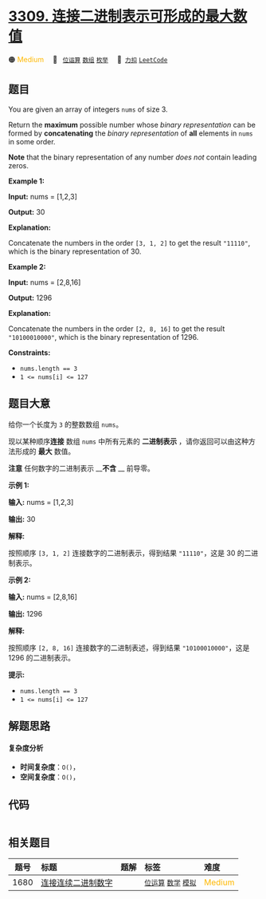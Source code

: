 # [3309. 连接二进制表示可形成的最大数值](https://2xiao.github.io/leetcode-js/problem/3309.html)

🟠 <font color=#ffb800>Medium</font>&emsp; 🔖&ensp; [`位运算`](/tag/bit-manipulation.md) [`数组`](/tag/array.md) [`枚举`](/tag/enumeration.md)&emsp; 🔗&ensp;[`力扣`](https://leetcode.cn/problems/maximum-possible-number-by-binary-concatenation) [`LeetCode`](https://leetcode.com/problems/maximum-possible-number-by-binary-concatenation)

## 题目

You are given an array of integers `nums` of size 3.

Return the **maximum** possible number whose _binary representation_ can be
formed by **concatenating** the _binary representation_ of **all** elements in
`nums` in some order.

**Note** that the binary representation of any number _does not_ contain
leading zeros.



**Example 1:**

**Input:** nums = [1,2,3]

**Output:** 30

**Explanation:**

Concatenate the numbers in the order `[3, 1, 2]` to get the result `"11110"`,
which is the binary representation of 30.

**Example 2:**

**Input:** nums = [2,8,16]

**Output:** 1296

**Explanation:**

Concatenate the numbers in the order `[2, 8, 16]` to get the result
`"10100010000"`, which is the binary representation of 1296.



**Constraints:**

  * `nums.length == 3`
  * `1 <= nums[i] <= 127`


## 题目大意

给你一个长度为 `3` 的整数数组 `nums`。

现以某种顺序**连接** 数组 `nums` 中所有元素的 **二进制表示** ，请你返回可以由这种方法形成的 **最大** 数值。

**注意** 任何数字的二进制表示 __**不含** __ 前导零。



**示例 1:**

**输入:** nums = [1,2,3]

**输出:** 30

**解释:**

按照顺序 `[3, 1, 2]` 连接数字的二进制表示，得到结果 `"11110"`，这是 30 的二进制表示。

**示例 2:**

**输入:** nums = [2,8,16]

**输出:** 1296

**解释:**

按照顺序 `[2, 8, 16]` 连接数字的二进制表述，得到结果 `"10100010000"`，这是 1296 的二进制表示。



**提示:**

  * `nums.length == 3`
  * `1 <= nums[i] <= 127`


## 解题思路

#### 复杂度分析

- **时间复杂度**：`O()`，
- **空间复杂度**：`O()`，

## 代码

```javascript

```

## 相关题目

<!-- prettier-ignore -->
| 题号 | 标题 | 题解 | 标签 | 难度 |
| :------: | :------ | :------: | :------ | :------ |
| 1680 | [连接连续二进制数字](https://leetcode.com/problems/concatenation-of-consecutive-binary-numbers) |  |  [`位运算`](/tag/bit-manipulation.md) [`数学`](/tag/math.md) [`模拟`](/tag/simulation.md) | <font color=#ffb800>Medium</font> |